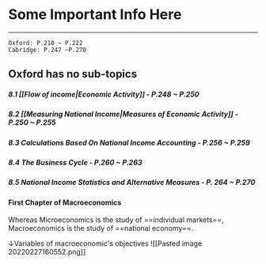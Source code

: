 # Some Important Info Here
---
```ad-res
Oxford: P.210 ~ P.222
Cabridge: P.247 ~P.270
```
## Oxford has no sub-topics

##### 8.1 [[Flow of income|Economic Activity]] - P.248 ~ P.250
##### 8.2 [[Measuring National Income|Measures of Economic Activity]] - P.250 ~ P.255
##### 8.3 Calculations Based On National Income Accounting - P.256 ~ P.259
##### 8.4 The Business Cycle - P.260 ~ P.263
##### 8.5 National Income Statistics and Alternative Measures - P. 264 ~ P.270

#### First Chapter of Macroeconomics
Whereas Microeconomics is the study of ==individual markets==, Macroeconomics is the study of ==national economy==.

↓Variables of macroeconomic's objectives
![[Pasted image 20220227160552.png]]